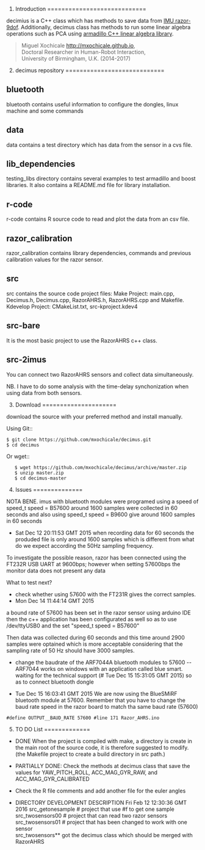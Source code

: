 1. Introduction
============================

decimius is a C++ class which has methods to save data from
[IMU razor-9dof](https://github.com/ptrbrtz/razor-9dof-ahrs).
Additionally, decimus class has methods to run some linear algebra operations such as PCA using
[armadillo C++ linear algebra library](http://arma.sourceforge.net/).

> Miguel Xochicale <http://mxochicale.github.io>,  
> Doctoral Researcher in Human-Robot Interaction,  
> University of Birmingham, U.K. (2014-2017)  

2. decimus repository
============================

bluetooth
---
bluetooth contains useful information to configure the dongles, linux machine and some commands

 data
---
data contains a test directory which has data from the sensor in a cvs file.

lib_dependencies
---
testing_libs directory contains several examples to test armadillo
and boost libraries. It also contains a README.md file for library installation.

r-code
---
r-code contains R source code to read and plot the data from an csv file.

razor_calibration
---
razor_calibration contains library dependencies, commands and previous calibration values
for the razor sensor.

src
---
src contains the source code project files:
Make Project: main.cpp, Decimus.h, Decimus.cpp, RazorAHRS.h, RazorAHRS.cpp and Makefile.
Kdevelop Project: CMakeList.txt, src-kproject.kdev4


src-bare
---
It is the most basic project to use the RazorAHRS c++ class.



src-2imus
---
You can connect two RazorAHRS sensors and collect data simultaneously.

NB. I have to do some analysis with the time-delay synchonization when
using data from both sensors.



3. Download
=====================

download the source with your preferred method and install manually.

Using Git::
```
$ git clone https://github.com/mxochicale/decimus.git
$ cd decimus
```

Or wget::

```
   $ wget https://github.com/mxochicale/decimus/archive/master.zip
   $ unzip master.zip
   $ cd decimus-master
```



4. Issues
==============

NOTA BENE.
imus with bluetooth modules were programed using a speed of speed_t speed = B57600
around 1600 samples were collected in 60 seconds
and also using speed_t speed = B9600
give around 1600 samples in 60 seconds



* Sat Dec 12 20:11:53 GMT 2015
when recording data for 60 seconds the produded file is only around 1600 samples
which is different from what do we expect according the 50Hz sampling frequency.

To investigate the possible reason, razor has been connected using the
 FT232R USB UART at 9600bps;
however when setting 57600bps the monitor data does not present any data

What to test next?

* check whether using 57600 with the FT231R gives the correct samples.
* Mon Dec 14 11:44:14 GMT 2015

a bound rate of 57600 has been set in the razor sensor using arduino IDE
then the c++ application has been configurated as well so as to use /dev/ttyUSB0
and the set "speed_t speed = B57600"

Then data was collected during 60 seconds and this time around 2900 samples
were optained which is more acceptable considering that the sampling rate of
50 Hz should have 3000 samples.

* change the baudrate of the ARF7044A bluetooth modules to 57600
  -- ARF7044 works on windows with an application called blue smart.
     waiting for the technical support (# Tue Dec 15 15:31:05 GMT 2015)
     so as to connect bluetooth dongle



* Tue Dec 15 16:03:41 GMT 2015
We are now using the BlueSMiRF bluetooth module at 57600.
Remember that you have to change the baud rate speed in the razor board to match tha same
baud rate (57600)
```
#define OUTPUT__BAUD_RATE 57600 #line 171 Razor_AHRS.ino
```


5. TO DO List
=============

* DONE When the project is compiled with make, a directory is create in the main root of the
  source code, it is therefore suggested to modify.
  (the Makefile project to create a build directory in src path.)

* PARTIALLY DONE: Check the methods at decimus class that save the values for
  YAW_PITCH_ROLL, ACC_MAG_GYR_RAW, and ACC_MAG_GYR_CALIBRATED
* Check the R file comments and add another file for the euler angles
* DIRECTORY DEVELOPMENT DESCRIPTION  Fri Feb 12 12:30:36 GMT 2016
src_getonesample # project that use #f to get one sample  
src_twosensors00 # project that can read two razor sensors  
src_twosensors01 # project that has been changed to work with one sensor  
src_twosensors** got the decimus class which should be merged with RazorAHRS  
